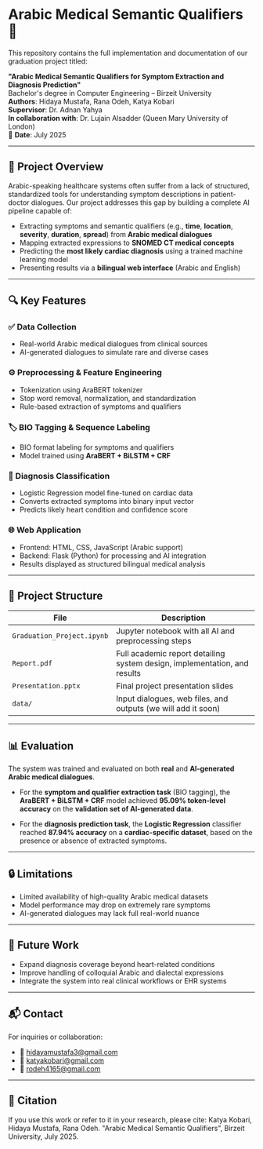 # Arabic Medical Semantic Qualifiers 💉

This repository contains the full implementation and documentation of our graduation project titled:

**"Arabic Medical Semantic Qualifiers for Symptom Extraction and Diagnosis Prediction"**  
Bachelor's degree in Computer Engineering – Birzeit University  
**Authors**: Hidaya Mustafa, Rana Odeh, Katya Kobari  
**Supervisor**: Dr. Adnan Yahya  
**In collaboration with**: Dr. Lujain Alsadder (Queen Mary University of London)  
📅 **Date**: July 2025

---

## 🧠 Project Overview

Arabic-speaking healthcare systems often suffer from a lack of structured, standardized tools for understanding symptom descriptions in patient-doctor dialogues. Our project addresses this gap by building a complete AI pipeline capable of:

- Extracting symptoms and semantic qualifiers (e.g., **time**, **location**, **severity**, **duration**, **spread**) from **Arabic medical dialogues**
- Mapping extracted expressions to **SNOMED CT medical concepts**
- Predicting the **most likely cardiac diagnosis** using a trained machine learning model
- Presenting results via a **bilingual web interface** (Arabic and English)

---

## 🔍 Key Features

### ✅ Data Collection
- Real-world Arabic medical dialogues from clinical sources
- AI-generated dialogues to simulate rare and diverse cases

### ⚙️ Preprocessing & Feature Engineering
- Tokenization using AraBERT tokenizer
- Stop word removal, normalization, and standardization
- Rule-based extraction of symptoms and qualifiers

### 🏷️ BIO Tagging & Sequence Labeling
- BIO format labeling for symptoms and qualifiers
- Model trained using **AraBERT + BiLSTM + CRF**

### 🧩 Diagnosis Classification
- Logistic Regression model fine-tuned on cardiac data
- Converts extracted symptoms into binary input vector
- Predicts likely heart condition and confidence score

### 🌐 Web Application
- Frontend: HTML, CSS, JavaScript (Arabic support)
- Backend: Flask (Python) for processing and AI integration
- Results displayed as structured bilingual medical analysis

---

## 📁 Project Structure

| File | Description |
|------|-------------|
| `Graduation_Project.ipynb` | Jupyter notebook with all AI and preprocessing steps |
| `Report.pdf` | Full academic report detailing system design, implementation, and results |
| `Presentation.pptx` | Final project presentation slides |
| `data/` | Input dialogues, web files, and outputs (we will add it soon) |

---

## 📊 Evaluation

The system was trained and evaluated on both **real** and **AI-generated Arabic medical dialogues**.

- For the **symptom and qualifier extraction task** (BIO tagging), the **AraBERT + BiLSTM + CRF** model achieved **95.09% token-level accuracy** on the **validation set of AI-generated data**.

- For the **diagnosis prediction task**, the **Logistic Regression** classifier reached **87.94% accuracy** on a **cardiac-specific dataset**, based on the presence or absence of extracted symptoms.
---

## 🔒 Limitations

- Limited availability of high-quality Arabic medical datasets
- Model performance may drop on extremely rare symptoms
- AI-generated dialogues may lack full real-world nuance

---

## 🔭 Future Work

- Expand diagnosis coverage beyond heart-related conditions
- Improve handling of colloquial Arabic and dialectal expressions
- Integrate the system into real clinical workflows or EHR systems

---

## 📬 Contact

For inquiries or collaboration:

- 📧 hidayamustafa3@gmail.com  
- 📧 katyakobari@gmail.com
- 📧 rodeh4165@gmail.com

---

## 📝 Citation

If you use this work or refer to it in your research, please cite:
Katya Kobari, Hidaya Mustafa, Rana Odeh. "Arabic Medical Semantic Qualifiers", Birzeit University, July 2025.
